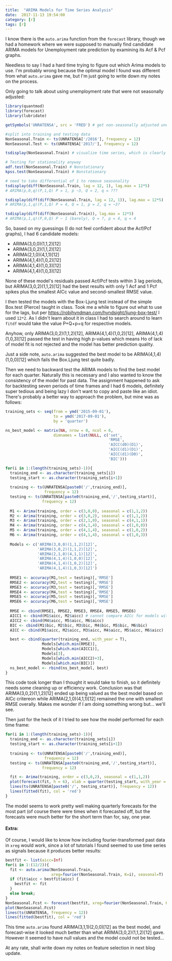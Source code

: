 ```yaml
---
title:  "ARIMA Models for Time Series Analysis"
date:  2017-11-13 19:54:00
category: [r]
tags: [r]
---
```


I know there is the `auto.arima` function from the `forecast` library, though we had a homework where we were supposed to
manually find candidate ARIMA models for Unemployment rate prediction by examining its Acf & Pcf graphs. 

Needless to say I had a hard time trying to figure out which Arima models to use. I'm probably wrong because the optimal 
model I found was different from what `auto.arima` gave me, but I'm just going to write down my notes on the process.

Only going to talk about using unemployment rate that were not seasonally adjusted:

```r
library(quantmod)
library(forecast)
library(lubridate)

getSymbols('UNRATENSA', src = 'FRED') # get non-seasonally adjusted unemployment rate

#split into training and testing data
NonSeasonal.Train <- ts(UNRATENSA['/2016'], frequency = 12)
NonSeasonal.Test <- ts(UNRATENSA['2017/'], frequency = 12)

tsdisplay(NonSeasonal.Train) # visualize time series, which is clearly not stationary

# Testing for stationality anyway
adf.test(NonSeasonal.Train) # Nonstationary
kpss.test(NonSeasonal.Train) # Nonstationary

# need to take differential of 1 to remove seasonality
tsdisplay(diff(NonSeasonal.Train, lag = 12, 1), lag.max = 12*5)
# ARIMA(p,0,q)(P,1,Q) P = 1, p ~3, Q = 2, q = ???

tsdisplay(diff(diff(NonSeasonal.Train, lag = 12, 1)), lag.max = 12*5)
# ARIMA(p,1,q)(P,1,Q) P = 4, Q = 1, p = 2, q = ~3?

tsdisplay(diff(diff(NonSeasonal.Train)), lag.max = 12*5)
# ARIMA(p,1,q)(P,0,Q) P ~ 1 (barely), Q = ?, p = 4, q = 4
```

So, based on my guessings (I do not feel confident about the Acf/Pcf graphs), I had 6 candidate models:
* ARIMA(3,0,0)(1,1,2)[12]
* ARIMA(3,0,2)(1,1,2)[12]
* ARIMA(2,1,0)(4,1,1)[12]
* ARIMA(4,1,4)(1,0,2)[12]
* ARIMA(4,1,4)(1,0,3)[12]
* ARIMA(4,1,4)(1,0,3)[12]

None of these model's residuals passed Acf/Pcf tests within 3 lag periods, but  ARIMA(3,0,2)(1,1,2)[12] had the
best results with only 1 Acf and 1 Pcf spikes plus the smallest AICc value and second-smallest RMSE value.

I then tested the models with the Box-Ljung test instead of the simple Box.test (Pierce) taught in class.
Took me a while to figure out what to use for the lags, but per https://robjhyndman.com/hyndsight/ljung-box-test/ 
I used `12*2`. As I didn't learn about it in class I had to search around to learn `fitdf` would take the value
P+Q+p+q for respective models.

Anyhow, only ARIMA(3,0,2)(1,1,2)[12], ARIMA(4,1,4)(1,0,2)[12], ARIMA(4,1,4)(1,0,3)[12] passed the test in having high
p-values which means Ho of lack of model fit is not rejected and the model has better prediction quality. 

Just a side note, `auto.arima` suggested the best model to be ARIMA(4,1,4)(1,0,0)[12] which fails the Box.Ljung test quite badly.

Then we need to backward test the ARIMA models to find the best model for each quarter. Naturally this is necessary
and I also wanted to know the consistency of the model for past data. The assignment happened to ask for backtesting
seven periods of time frames and I had 6 models, definitely super tedious and being lazy I don't want to copy and paste
like an idiot. There's probably a better way to approach the problem, but mine was as follows:

```r
training_sets <- seq(from = ymd('2015-09-01'),
                     to = ymd('2017-09-01'),
                     by = 'quarter')

ns_best_model <- matrix(NA, nrow = 0, ncol = 6, 
                     dimnames = list(NULL, c('set', 
                                             'RMSE', 
                                             'AICC(d0)(D1)',
                                             'AICC(d1)(D1)',
                                             'AICC(d1)(D0)', 
                                             'BIC')))

for(i in 1:(length(training_sets)-1)){
  training_end <- as.character(training_sets[i])
  testing_start <- as.character(training_sets[i+1])
  
  training <- ts(UNRATENSA[paste0('/',training_end)],
                 frequency = 12)
  testing <- ts(UNRATENSA[paste0(training_end,'/',testing_start)], 
                frequency = 12)
  
  M1 <- Arima(training, order = c(3,0,0), seasonal = c(1,1,2))
  M2 <- Arima(training, order = c(3,0,2), seasonal = c(1,1,2))
  M3 <- Arima(training, order = c(2,1,0), seasonal = c(4,1,1))
  M4 <- Arima(training, order = c(4,1,4), seasonal = c(1,0,0))
  M5 <- Arima(training, order = c(4,1,4), seasonal = c(1,0,2))
  M6 <- Arima(training, order = c(4,1,4), seasonal = c(1,0,3))
  
  Models <- c('ARIMA(3,0,0)(1,1,2)[12]',
              'ARIMA(3,0,2)(1,1,2)[12]',
              'ARIMA(2,1,0)(4,1,1)[12]',
              'ARIMA(4,1,4)(1,0,0)[12]',
              'ARIMA(4,1,4)(1,0,2)[12]',
              'ARIMA(4,1,4)(1,0,3)[12]')
  
  RMSE1 <- accuracy(M1,test = testing)[,'RMSE']
  RMSE2 <- accuracy(M2,test = testing)[,'RMSE']
  RMSE3 <- accuracy(M3,test = testing)[,'RMSE']
  RMSE4 <- accuracy(M4,test = testing)[,'RMSE']
  RMSE5 <- accuracy(M5,test = testing)[,'RMSE']
  RMSE6 <- accuracy(M6,test = testing)[,'RMSE']
  
  RMSE <- cbind(RMSE1, RMSE2, RMSE3, RMSE4, RMSE5, RMSE6)
  AICC1 <- cbind(M1$aicc, M2$aicc) # cannot compare AICc for models with different differencing
  AICC2 <- cbind(M4$aicc, M5$aicc, M6$aicc)
  BIC <- cbind(M1$bic, M2$bic, M3$bic, M4$bic, M5$bic, M6$bic)
  AICC <- cbind(M1$aicc, M2$aicc, M3$aicc, M4$aicc, M5$aicc, M6$aicc)

  best <- cbind(quarter(training_end, with_year = T), 
                Models[which.min(RMSE)], 
                Models[which.min(AICC1)],
                Models[3],
                Models[which.min(AICC2)+3],
                Models[which.min(BIC)])
  ns_best_model <- rbind(ns_best_model, best)
}
```

This code took longer than I thought it would take to finish, so it definitely needs some cleaning up or
efficiency work. Conclusion was that ARIMA(3,0,2)(1,1,2)[12] ended up being valued as the best model based on
AICc critereon while ARIMA(2,1,0)(4,1,1)[12] remained the one with smallest RMSE overally. Makes me wonder
if I am doing something wrong but... we'll see.

Then just for the heck of it I tried to see how the model performed for each time frame:
```r
for(i in 1:(length(training_sets)-1)){
  training_end <- as.character(training_sets[i])
  testing_start <- as.character(training_sets[i+1])
  
  training <- ts(UNRATENSA[paste0('/',training_end)],
                 frequency = 12)
  testing <- ts(UNRATENSA[paste0(training_end,'/',testing_start)], 
                frequency = 12)

  fit <- Arima(training, order = c(3,0,2), seasonal = c(1,1,2))
  plot(forecast(fit, h = 6), xlab = quarter(testing_start, with_year = T))
  lines(ts(UNRATENSA[paste0('/', testing_start)], frequency = 12))
  lines(fitted(fit), col = 'red')
}
```
The model seems to work pretty well making quarterly forecasts for the most part (of course there were times when it
forecasted off, but the forecasts were much better for the short term than for, say, one year.


#### Extra:

Of course, I would like to know how including fourier-transformed past data in `xreg` would work, since a lot of tutorials 
I found seemed to use time series as signals because it produces better results:

```r
bestfit <- list(aicc=Inf)
for(i in 1:(12/2)){
  fit <- auto.arima(NonSeasonal.Train, 
                    xreg=fourier(NonSeasonal.Train, K=i), seasonal=T)
  if (fit$aicc < bestfit$aicc) {
    bestfit <- fit
  }
  else break;
}
NonSeasonal.Fcst <- forecast(bestfit, xreg=fourier(NonSeasonal.Train, K=i, h=12*2))
plot(NonSeasonal.Fcst)
lines(ts(UNRATENSA, frequency = 12))
lines(fitted(bestfit), col = 'red')
```
This time `auto.arima` found ARIMA(3,1,1)(2,0,0)[12] as the best model, and forecast-wise it looked much better than what
ARIMA(3,0,2)(1,1,2)[12] gave. However it seemed to have null values and the model could not be tested...


At any rate, shall write down my notes on feature selection in next blog update.
